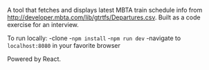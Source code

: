 A tool that fetches and displays latest MBTA train schedule info from http://developer.mbta.com/lib/gtrtfs/Departures.csv. Built as a code exercise for an interview.

To run locally:
-clone
-`npm install`
-`npm run dev`
-navigate to `localhost:8080` in your favorite browser

Powered by React.